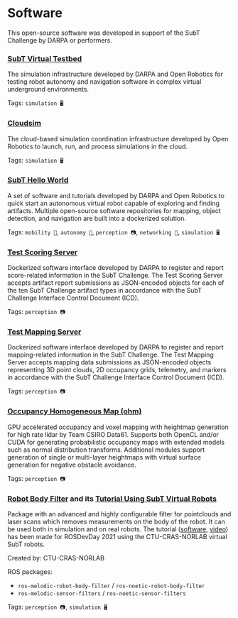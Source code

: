 # Software

This open-source software was developed in support of the SubT Challenge by DARPA or performers.

### [SubT Virtual Testbed](https://github.com/osrf/subt)

The simulation infrastructure developed by DARPA and Open Robotics for testing robot autonomy and navigation software in complex virtual underground environments.

Tags: `simulation 🖥️`

### [Cloudsim](https://gitlab.com/ignitionrobotics/web/cloudsim)

The cloud-based simulation coordination infrastructure developed by Open Robotics to launch, run, and process simulations in the cloud.

Tags: `simulation 🖥️`

### [SubT Hello World](https://github.com/osrf/subt_hello_world)

A set of software and tutorials developed by DARPA and Open Robotics to quick start an autonomous virtual robot capable of exploring and finding artifacts.
Multiple open-source software repositories for mapping, object detection, and navigation are built into a dockerized solution.

Tags: `mobility 🦵`, `autonomy 🧠`, `perception 📷`, `networking 📶`, `simulation 🖥️`

### [Test Scoring Server](https://bitbucket.org/subtchallenge/test_scoring_server)

Dockerized software interface developed by DARPA to register and report score-related information in the SubT Challenge. 
The Test Scoring Server accepts artifact report submissions as JSON-encoded objects for each of the ten SubT Challenge artifact types in accordance with the SubT Challenge Interface Control Document (ICD). 

Tags: `perception 📷`

### [Test Mapping Server](https://bitbucket.org/subtchallenge/test_mapping_server)

Dockerized software interface developed by DARPA to register and report mapping-related information in the SubT Challenge. 
The Test Mapping Server accepts mapping data submissions as JSON-encoded objects representing 3D point clouds, 2D occupancy grids, telemetry, and markers in accordance with the SubT Challenge Interface Control Document (ICD). 

Tags: `perception 📷`

### [Occupancy Homogeneous Map (ohm)](https://github.com/csiro-robotics/ohm)

GPU accelerated occupancy and voxel mapping with heightmap generation for high rate lidar by Team CSIRO Data61. Supports both OpenCL and/or CUDA for generating probabilistic occupancy maps with extended models such as normal distribution transforms. Additional modules support generation of single or multi-layer heightmaps with virtual surface generation for negative obstacle avoidance.

Tags: `perception 📷`

### [Robot Body Filter](https://github.com/peci1/robot_body_filter) and its [Tutorial Using SubT Virtual Robots](https://github.com/ctu-vras/rosdevday_cloud_filtering)

Package with an advanced and highly configurable filter for pointclouds and laser scans which removes measurements on the body of the robot. It can be used both in simulation and on real robots. The tutorial ([software](https://github.com/ctu-vras/rosdevday_cloud_filtering), [video](https://www.youtube.com/watch?v=j0ljV0uZy3Q)) has been made for ROSDevDay 2021 using the CTU-CRAS-NORLAB virtual SubT robots.

Created by: CTU-CRAS-NORLAB

ROS packages:
 - `ros-melodic-robot-body-filter` / `ros-noetic-robot-body-filter`
 - `ros-melodic-sensor-filters` / `ros-noetic-sensor-filters`

Tags: `perception 📷`, `simulation 🖥️`

